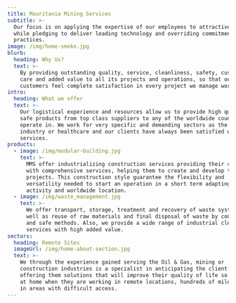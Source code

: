 ```yaml
---
title: Mauritania Mining Services
subtitle: >-
  Our focus is on applying the expertise of our employees to attractive projects
  while pledging to deliver leading technology and overriding commitment to safe
  practices.
image: /img/home-smoke.jpg
blurb:
  heading: Why Us?
  text: >-
    By providing outstanding quality, service, cleanliness, safety, customer
    care and added value to all its projects and operations, so that our
    customers feel complete satisfaction in every project we manage worldwide.
intro:
  heading: What we offer
  text: >-
    Our logistical experience and resources allow us to provide high quality and
    safe products from top class suppliers to any of the worldwide countries we
    operate in. We work for very specific and demanding sectors as the oil & gas
    industry or healthcare and our clients have always been satisfied with our
    services.
products:
  - image: /img/modular-building.jpg
    text: >-
      MMS offer industrializing construction services providing their customers
      with comprehensive services, helping them to create and develop their
      projects. This construction style guarantee the flexibility and
      versatility needed to start an operation in a short term adapting to any
      activity and worldwide location.
  - image: /img/waste_management.jpg
    text: >-
      We offer transport, storage, treatment and recovery of waste systems, as
      well as reuse of raw materials and final disposal of waste by controlled
      and safe methods. Also, we provide a wide range of industrial cleaning
      services with high added value.
sectors:
  heading: Remote Sites
  imageUrl: /img/home-about-section.jpg
  text: >-
    We through the experience gained serving the Oil & Gas, mining or
    construction industries is a specialist in anticipating the client’ s needs,
    offering them solutions that will improve their quality of life so they feel
    at home when they are working in remote locations, hundreds of miles away or
    in areas with difficult access.
---
```


